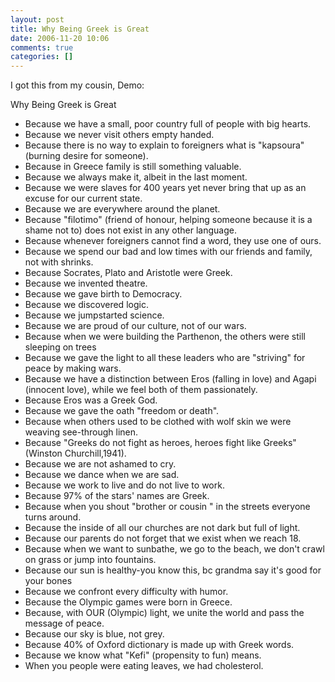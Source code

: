 ```yaml
---
layout: post
title: Why Being Greek is Great
date: 2006-11-20 10:06
comments: true
categories: []
---
```

I got this from my cousin, Demo:

Why Being Greek is Great

- Because we have a small, poor country full of people with big hearts.
- Because we never visit others empty handed.
- Because there is no way to explain to foreigners what is "kapsoura" (burning desire for someone).
- Because in Greece family is still something valuable.
- Because we always make it, albeit in the last moment.
- Because we were slaves for 400 years yet never bring that up as an excuse for our current state.
- Because we are everywhere around the planet.
- Because "filotimo" (friend of honour, helping someone because it is a shame not to) does not exist in any other language.
- Because whenever foreigners cannot find a word, they use one of ours.
- Because we spend our bad and low times with our friends and family, not with shrinks.
- Because Socrates, Plato and Aristotle were Greek.
- Because we invented theatre.
- Because we gave birth to Democracy.
- Because we discovered logic.
- Because we jumpstarted science.
- Because we are proud of our culture, not of our wars.
- Because when we were building the Parthenon, the others were still sleeping on trees
- Because we gave the light to all these leaders who are "striving" for peace by making wars.
- Because we have a distinction between Eros (falling in love) and Agapi (innocent love), while we feel both of them passionately.
- Because Eros was a Greek God.
- Because we gave the oath "freedom or death".
- Because when others used to be clothed with wolf skin we were weaving see-through linen.
- Because "Greeks do not fight as heroes, heroes fight like Greeks" (Winston Churchill,1941).
- Because we are not ashamed to cry.
- Because we dance when we are sad.
- Because we work to live and do not live to work.
- Because 97% of the stars' names are Greek.
- Because when you shout "brother or cousin " in the streets everyone turns around.
- Because the inside of all our churches are not dark but full of light.
- Because our parents do not forget that we exist when we reach 18.
- Because when we want to sunbathe, we go to the beach, we don't crawl on grass or jump into fountains.
- Because our sun is healthy-you know this, bc grandma say it's good for your bones
- Because we confront every difficulty with humor.
- Because the Olympic games were born in Greece.
- Because, with OUR (Olympic) light, we unite the world and pass the message of peace.
- Because our sky is blue, not grey.
- Because 40% of Oxford dictionary is made up with Greek words.
- Because we know what "Kefi" (propensity to fun) means.
- When you people were eating leaves, we had cholesterol.
